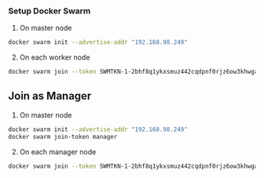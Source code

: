 ### Setup Docker Swarm

1) On master node

``` sh
docker swarm init --advertise-addr "192.168.98.249"

```

2) On each worker node

``` sh
docker swarm join --token SWMTKN-1-2bhf8q1ykxsmuz442cqdpnf0rjz6ow3khwgazrc29hpnkw36xi-8b73xy6iq7n9dr8vnu1f61mua 192.168.98.249:xxxx

```

## Join as Manager

1) On master node

``` sh
docker swarm init --advertise-addr "192.168.98.249"
docker swarm join-token manager

```

2) On each manager node

``` sh
docker swarm join --token SWMTKN-1-2bhf8q1ykxsmuz442cqdpnf0rjz6ow3khwgazrc29hpnkw36xi-8b73xy6iq7n9dr8vnu1f61mua 192.168.98.249:xxxx

```
